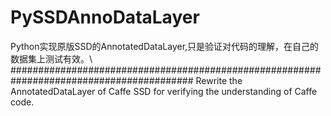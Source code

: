 # PySSDAnnoDataLayer
Python实现原版SSD的AnnotatedDataLayer,只是验证对代码的理解，在自己的数据集上测试有效。\\
#########################################################################################
Rewrite the AnnotatedDataLayer of Caffe SSD for verifying the understanding of Caffe code.
